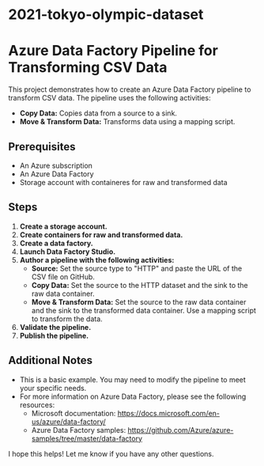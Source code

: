 # 2021-tokyo-olympic-dataset
# Azure Data Factory Pipeline for Transforming CSV Data

This project demonstrates how to create an Azure Data Factory pipeline to transform CSV data. The pipeline uses the following activities:

* **Copy Data:** Copies data from a source to a sink.
* **Move & Transform Data:** Transforms data using a mapping script.

## Prerequisites

* An Azure subscription
* An Azure Data Factory
* Storage account with containeres for raw and transformed data

## Steps

1. **Create a storage account.**
2. **Create containers for raw and transformed data.**
3. **Create a data factory.**
4. **Launch Data Factory Studio.**
5. **Author a pipeline with the following activities:**
    * **Source:** Set the source type to "HTTP" and paste the URL of the CSV file on GitHub.
    * **Copy Data:** Set the source to the HTTP dataset and the sink to the raw data container.
    * **Move & Transform Data:** Set the source to the raw data container and the sink to the transformed data container. Use a mapping script to transform the data.
6. **Validate the pipeline.**
7. **Publish the pipeline.**

## Additional Notes

* This is a basic example. You may need to modify the pipeline to meet your specific needs.
* For more information on Azure Data Factory, please see the following resources:
    * Microsoft documentation: https://docs.microsoft.com/en-us/azure/data-factory/
    * Azure Data Factory samples: https://github.com/Azure/azure-samples/tree/master/data-factory

I hope this helps! Let me know if you have any other questions.
